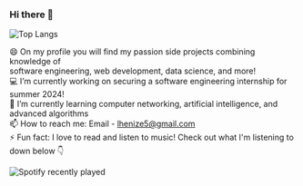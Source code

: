 ### Hi there 👋  

![Top Langs](https://github-readme-stats.vercel.app/api/top-langs/?username=LukeHenize&size_weight=0.5&count_weight=0.5)

😄 On my profile you will find my passion side projects combining knowledge of  
software engineering, web development, data science, and more!  
💻 I’m currently working on securing a software engineering internship for summer 2024!  
📖 I’m currently learning computer networking, artificial intelligence, and advanced algorithms  
📫 How to reach me: Email - lhenize5@gmail.com  
⚡ Fun fact: I love to read and listen to music! Check out what I'm listening to down below 👇  

![Spotify recently played](https://spotify-recently-played-readme.vercel.app/api?user=rjwl1h4srwry9dq2fwsw2w200)
